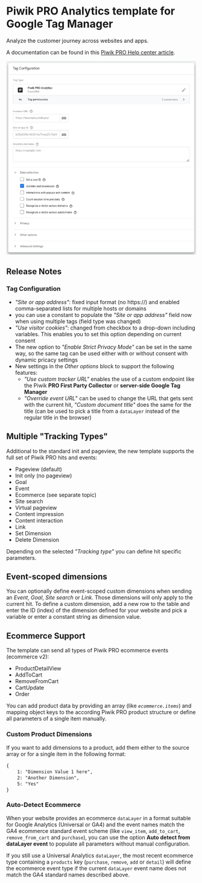 # Piwik PRO Analytics template for Google Tag Manager

Analyze the customer journey across websites and apps.

A documentation can be found in this [Piwik PRO Help center article](https://help.piwik.pro/support/getting-started/google-tag-manager-install-a-tracking-code/).

![screenshot](template.png)

## Release Notes

### Tag Configuration 
- *"Site or app address"*: fixed input format (no https://) and enabled comma-separated lists for multiple hosts or domains
- you can use a constant to populate the *"Site or app address"* field now when using multiple tags (field type was changed)
- *"Use visitor cookies"*: changed from checkbox to a drop-down including variables. This enables you to set this option depending on current consent
- The new option to *"Enable Strict Privacy Mode"* can be set in the same way, so the same tag can be used either with or without consent with dynamic pricacy settings
- New settings in the *Other options* block to support the following features:
  - *"Use custom tracker URL"* enables the use of a custom endpoint like the Piwik **PRO First Party Collector** or **server-side Google Tag Manager**
  - *"Override event URL*" can be used to change the URL that gets sent with the current hit, *"Custom document title"* does the same for the title (can be used to pick a title from a `dataLayer` instead of the regular title in the browser)  

## Multiple "Tracking Types"
Additional to the standard init and pageview, the new template supports the full set of Piwik PRO hits and events:

- Pageview (default)
- Init only (no pageview)
- Goal
- Event
- Ecommerce (see separate topic)
- Site search
- Virtual pageview
- Content impression
- Content interaction
- Link
- Set Dimension
- Delete Dimension

Depending on the selected *"Tracking type"* you can define hit specific parameters.

## Event-scoped dimensions
You can optionally define event-scoped custom dimensions when sending an *Event*, *Goal*, *Site search* or *Link*. Those dimensions will only apply to the current hit. To define a custom dimension, add a new row to the table and enter the ID (index) of the dimension defined for your website and pick a variable or enter a constant string as dimension value.  

## Ecommerce Support
The template can send all types of Piwik PRO ecommerce events (ecommerce v2): 

- ProductDetailView
- AddToCart
- RemoveFromCart
- CartUpdate
- Order

You can add product data by providing an array (like *`ecommerce.items`*) and mapping object keys to the according Piwik PRO product structure or define all parameters of a single item manually. 

### Custom Product Dimensions
If you want to add dimensions to a product, add them either to the source array or for a single item in the following format: 

```
{
    1: "Dimension Value 1 here",
    2: "Another Dimension",
    5: "Yes"
}
```
### Auto-Detect Ecommerce
When your website provides an ecommerce `dataLayer` in a format suitable for Google Analytics (Universal or GA4) and the event names match the GA4 ecommerce standard event scheme (like `view_item`, `add_to_cart`, `remove_from_cart` and `purchase`), you can use the option **Auto detect from dataLayer event** to populate all parameters without manual configuration. 

If you still use a Universal Analytics `dataLayer`, the most recent ecommerce type containing a `products` key (`purchase`, `remove`, `add` or `detail`) will define the ecommerce event type if the current `dataLayer` event name does not match the GA4 standard names described above.  